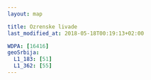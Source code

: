 ```yaml
---
layout: map

title: Ozrenske livade
last_modified_at: 2018-05-18T00:19:13+02:00

WDPA: [16416]
geoSrbija:
  L1_183: [51]
  L1_362: [55]
---
```

